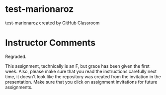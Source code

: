 # test-marionaroz
test-marionaroz created by GitHub Classroom

# Instructor Comments
Regraded.

This assignment, technically is an F, but grace has been given the first week.  Also, please make sure that you read the instructions carefully next time, it doesn't look like the repository was created from the invitation in the presentation.  Make sure that you click on assignment invitations for future assignments.
